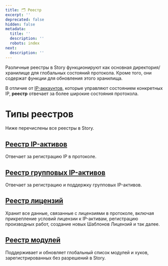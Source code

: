 ```yaml
---
title: 🗂️ Реестр
excerpt: ''
deprecated: false
hidden: false
metadata:
  title: ''
  description: ''
  robots: index
next:
  description: ''
---
```

Различные реестры в Story функционируют как основная директория/хранилище для глобальных состояний протокола. Кроме того, они содержат функции для обновления этого хранилища.

В отличие от [IP-аккаунтов](doc:ip-account), которые управляют состоянием конкретных IP, **реестр** отвечает за более широкие состояния протокола.

# Типы реестров

Ниже перечислены все реестры в Story.

## [Реестр IP-активов](doc:ip-asset-registry)

Отвечает за регистрацию IP в протоколе.

## [Реестр групповых IP-активов](doc:group-ip-asset-registry)

Отвечает за регистрацию и поддержку групповых IP-активов.

## [Реестр лицензий](doc:license-registry)

Хранит все данные, связанные с лицензиями в протоколе, включая прикрепление условий лицензии к IP-активам, регистрацию производных работ, создание новых Шаблонов Лицензий и так далее.

## [Реестр модулей](doc:module-registry)

Поддерживает и обновляет глобальный список модулей и хуков, зарегистрированных без разрешений в Story.
